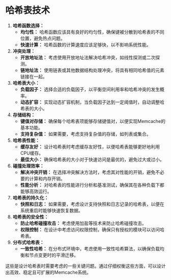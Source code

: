 # 哈希表技术

1. **哈希函数选择：**
   * **均匀性：** 哈希函数应该具有良好的均匀性，确保键被分散到哈希表的不同位置，避免热点问题。
   * **快速计算：** 哈希函数的计算速度应该足够快，以不影响系统性能。
2. **冲突处理：**
   * **开放地址法：** 考虑使用开放地址法解决哈希冲突，如线性探测或二次探测。
   * **链地址法：** 使用链表或其他数据结构处理冲突，将具有相同哈希值的元素链接在一起。
3. **哈希表大小：**
   * **负载因子：** 选择合适的负载因子，以平衡空间利用率和哈希冲突的发生概率。
   * **动态扩容：** 实现动态扩容机制，当负载因子达到一定阈值时，自动调整哈希表的大小。
4. **存储结构：**
   * **键值对存储：** 确保每个哈希表项能够存储键值对，以便实现Memcache的基本功能。
   * **支持复杂值：** 如果需要，考虑支持复杂值的存储，如列表或集合。
5. **哈希表性能：**
   * **缓存友好：** 设计哈希表时考虑缓存友好性，以便哈希表能够更好地利用CPU缓存。
   * **最佳大小：** 确保哈希表的大小对于快速访问是最优的，避免过大或过小。
6. **碰撞处理效率：**
   * **解决冲突开销：** 在选择冲突解决方法时，考虑其对性能的开销，避免不必要的计算和内存开销。
   * **性能分析：** 对哈希表的性能进行分析和基准测试，确保其在各种负载下都能够高效运行。
7. **哈希表的持久化：**
   * **快照和日志：** 如果需要，考虑设计支持快照和日志记录的哈希表，以便在系统重启时能够快速恢复数据。
8. **哈希表的安全性：**
   * **防止哈希碰撞攻击：** 考虑使用加盐等技术来防止哈希碰撞攻击。
   * **权限控制：** 在设计中考虑访问权限控制，确保只有授权的模块可以访问哈希表。
9. **分布式哈希表：**
   * **一致性哈希：** 在分布式环境中，考虑使用一致性哈希算法，以确保负载均衡和节点变更时的平滑迁移。

这些是设计哈希表时需要考虑的一些关键问题。通过仔细权衡这些方面，可以设计出高效、稳定且可扩展的Memcache系统。
